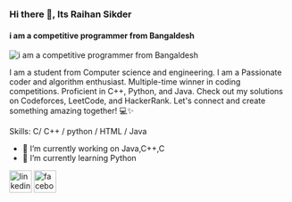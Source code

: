 ### Hi there 👋, Its Raihan Sikder
#### i am a competitive programmer from Bangaldesh
![i am a competitive programmer from Bangaldesh](https://art-twerks.com/wp-content/uploads/2018/10/ai-head-android-robot-artist.gif)

I am a student  from Computer science and engineering. I am a Passionate coder and algorithm enthusiast. Multiple-time winner in coding competitions. Proficient in C++, Python, and Java. Check out my solutions on Codeforces, LeetCode, and HackerRank. Let's connect and create something amazing together! 💻✨



Skills: C/ C++ / python / HTML / Java

- 🔭 I’m currently working on Java,C++,C 
- 🌱 I’m currently learning Python 


[<img src='https://cdn.jsdelivr.net/npm/simple-icons@3.0.1/icons/linkedin.svg' alt='linkedin' height='40'>](https://www.linkedin.com/in/raihan-sikder-773492271/)  [<img src='https://cdn.jsdelivr.net/npm/simple-icons@3.0.1/icons/facebook.svg' alt='facebook' height='40'>](https://www.facebook.com/neo.0020)  

